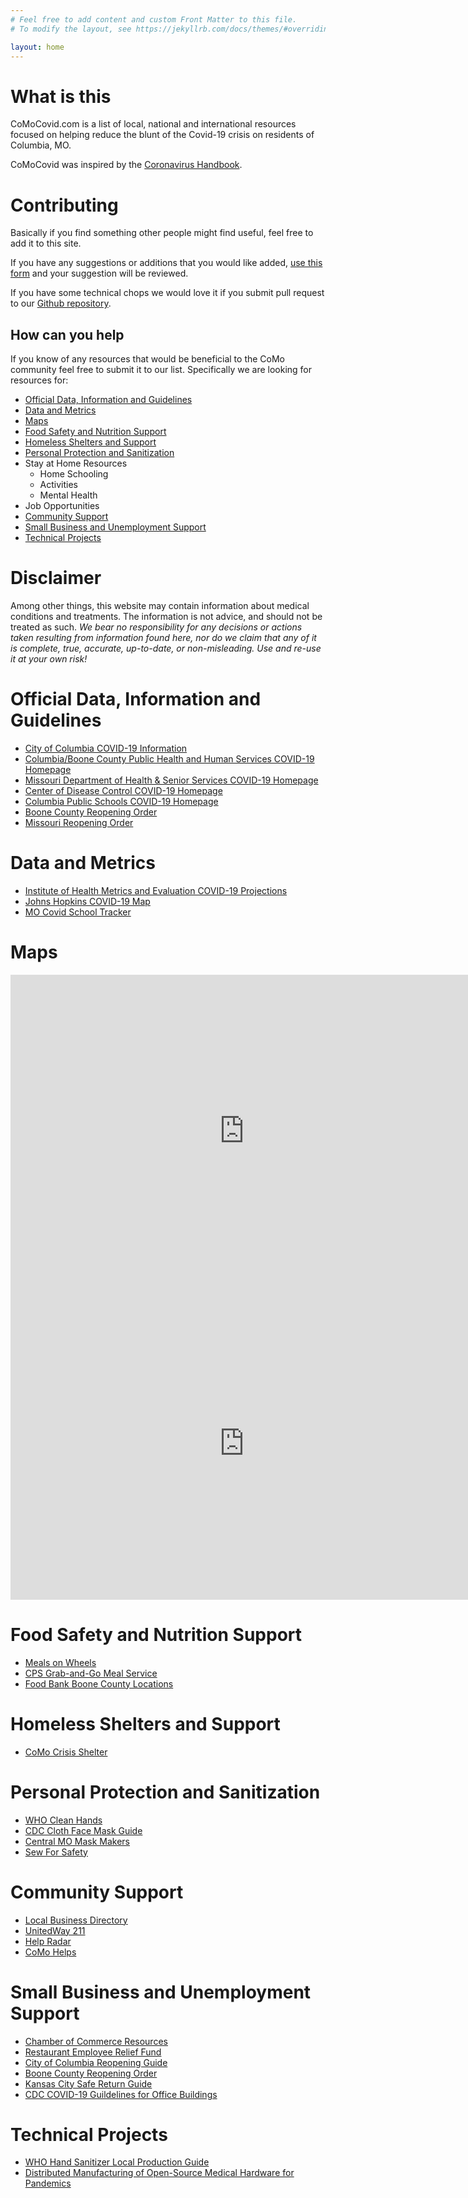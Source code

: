 ```yaml
---
# Feel free to add content and custom Front Matter to this file.
# To modify the layout, see https://jekyllrb.com/docs/themes/#overriding-theme-defaults

layout: home
---
```


# What is this

CoMoCovid.com is a list of local, national and international resources focused on helping reduce the blunt of the Covid-19 crisis on residents of Columbia, MO.

CoMoCovid was inspired by the [Coronavirus Handbook](https://coronavirustechhandbook.com/home).

# Contributing

Basically if you find something other people might find useful, feel free to add it to this site.

If you have any suggestions or additions that you would like added, [use this form](https://docs.google.com/forms/d/1FIxZZkxYtCW5SjPhBAMVkWjm5BIb9twVGAzKBCo1L3M/) and your suggestion will be reviewed. 

If you have some technical chops we would love it if you submit pull request to our [Github repository](https://github.com/tantalum/comocovid.com).

## How can you help

If you know of any resources that would be beneficial to the CoMo community feel free to submit it to our list. Specifically we are looking for resources for:

* [Official Data, Information and Guidelines](#official-data-information-and-guidelines)
* [Data and Metrics](#data-and-metrics)
* [Maps](#maps)
* [Food Safety and Nutrition Support](#food-safety-and-nutrition-support)
* [Homeless Shelters and Support](#homeless-shelters-and-support)
* [Personal Protection and Sanitization](#personal-protection-and-sanitization)
* Stay at Home Resources
    * Home Schooling
    * Activities
    * Mental Health
* Job Opportunities
* [Community Support](#community-support)
* [Small Business and Unemployment Support](#small-business-and-unemployment-support)
* [Technical Projects](#technical-projects)

# Disclaimer

Among other things, this website may contain information about medical conditions and treatments. The information is not advice, and should not be treated as such. *We bear no responsibility for any decisions or actions taken resulting from information found here, nor do we claim that any of it is complete, true, accurate, up-to-date, or non-misleading. Use and re-use it at your own risk!*

# Official Data, Information and Guidelines

- [City of Columbia COVID-19 Information](https://www.como.gov/coronavirus/)
- [Columbia/Boone County Public Health and Human Services COVID-19 Homepage](https://www.como.gov/health/novel-coronavirus-2019-covid-19/)
- [Missouri Department of Health & Senior Services COVID-19 Homepage](https://health.mo.gov/living/healthcondiseases/communicable/novel-coronavirus/)
- [Center of Disease Control COVID-19 Homepage](https://www.cdc.gov/coronavirus/2019-ncov/index.html)
- [Columbia Public Schools COVID-19 Homepage](https://www.cpsk12.org/Page/11993)
- [Boone County Reopening Order](https://s3.us-east-1.wasabisys.com/assets.npgco.com/abc17news.com/2020/04/City-Order-No-2020-05-Final.pdf)
- [Missouri Reopening Order](https://s3.us-east-1.wasabisys.com/assets.npgco.com/abc17news.com/2020/04/Economic-Reopening-Order-4-27-20.pdf)

# Data and Metrics

- [Institute of Health Metrics and Evaluation COVID-19 Projections](https://covid19.healthdata.org/projections)
- [Johns Hopkins COVID-19 Map](https://coronavirus.jhu.edu/map.html)
- [MO Covid School Tracker](https://www.covidschooltracker.com/mo)

# Maps

<iframe scrolling="no" marginheight="0" marginwidth="0" title="COVID-19" src="https://mophep.maps.arcgis.com/apps/Media/index.html?appid=72069da6171148df8ee6a9688ce92e74" width="748" height="500" frameborder="0"></iframe>
<iframe scrolling="no" marginheight="0" marginwidth="0" title="COVID-19" src="http://jeffcitymogis.maps.arcgis.com/apps/webappviewer/index.html?id=ac0213f42a73447ba85e1cf197ec9061" width="748" height="500" frameborder="0"></iframe>

# Food Safety and Nutrition Support

- [Meals on Wheels](https://mealsonwheelscolumbia.org/)
- [CPS Grab-and-Go Meal Service](https://www.cpsk12.org/cms/lib/MO01909752/Centricity/Domain/9415/CPS%20Grab-and-Go%20Meals.pdf)
- [Food Bank Boone County Locations](https://sharefoodbringhope.org/agencies/boone)

# Homeless Shelters and Support

- [CoMo Crisis Shelter](http://comocrisisshelter.com/)

# Personal Protection and Sanitization

- [WHO Clean Hands](https://www.who.int/gpsc/clean_hands_protection/en/)
- [CDC Cloth Face Mask Guide](https://www.cdc.gov/coronavirus/2019-ncov/prevent-getting-sick/diy-cloth-face-coverings.html)
- [Central MO Mask Makers](https://www.facebook.com/groups/634502703997345/)
- [Sew For Safety](https://www.facebook.com/groups/569725503643291/)

# Community Support

- [Local Business Directory](https://www.google.com/maps/d/u/1/viewer?mid=16A_UBAJyqUX-Wu9I8_TYE1NtUeixsQSW&ll=38.94159785119063%2C-92.31605704999998&z=13)
- [UnitedWay 211](http://www.211helps.org/)
- [Help Radar](https://helpradar.co/)
- [CoMo Helps](https://comohelps.org/)

# Small Business and Unemployment Support

- [Chamber of Commerce Resources](https://columbiamochamber.com/resources/covid-19-resources/)
- [Restaurant Employee  Relief Fund](https://rerf.us/)
- [City of Columbia Reopening Guide](https://www.como.gov/wp-content/uploads/BusinessGuidance-0526.pdf)
- [Boone County Reopening Order](https://s3.us-east-1.wasabisys.com/assets.npgco.com/abc17news.com/2020/04/City-Order-No-2020-05-Final.pdf)
- [Kansas City Safe Return Guide](http://thinkkc.com/docs/default-source/default-document-library/final-safereturn-guide.pdf)
- [CDC COVID-19 Guildelines for Office Buildings](https://www.cdc.gov/coronavirus/2019-ncov/community/office-buildings.html)

# Technical Projects

- [WHO Hand Sanitizer Local Production Guide](https://www.who.int/gpsc/5may/Guide_to_Local_Production.pdf)
- [Distributed Manufacturing of Open-Source Medical Hardware for Pandemics](https://www.preprints.org/manuscript/202004.0054/v1)
